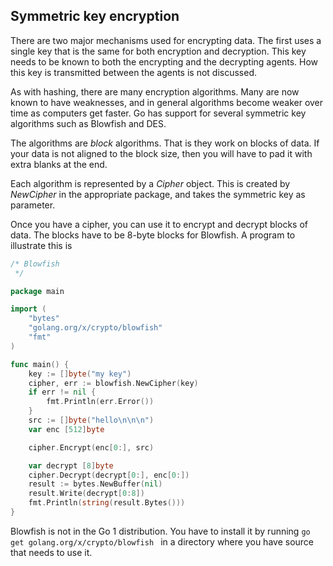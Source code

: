 ## Symmetric key encryption

There are two major mechanisms used for encrypting data. The first uses a single key that is the same for both encryption and decryption. This key needs to be known to both the encrypting and the decrypting agents. How this key is transmitted between the agents is not discussed.

As with hashing, there are many encryption algorithms. Many are now known to have weaknesses, and in general algorithms become weaker over time as computers get faster. Go has support for several symmetric key algorithms such as Blowfish and DES.

The algorithms are *block* algorithms. That is they work on blocks of data. If your data is not aligned to the block size, then you will have to pad it with extra blanks at the end.

Each algorithm is represented by a *Cipher* object. This is created by *NewCipher* in the appropriate package, and takes the symmetric key as parameter.

Once you have a cipher, you can use it to encrypt and decrypt blocks of data. The blocks have to be 8-byte blocks for Blowfish. A program to illustrate this is 

```go
/* Blowfish
 */

package main

import (
	"bytes"
	"golang.org/x/crypto/blowfish"
	"fmt"
)

func main() {
	key := []byte("my key")
	cipher, err := blowfish.NewCipher(key)
	if err != nil {
		fmt.Println(err.Error())
	}
	src := []byte("hello\n\n\n")
	var enc [512]byte

	cipher.Encrypt(enc[0:], src)

	var decrypt [8]byte
	cipher.Decrypt(decrypt[0:], enc[0:])
	result := bytes.NewBuffer(nil)
	result.Write(decrypt[0:8])
	fmt.Println(string(result.Bytes()))
}
```

Blowfish is not in the Go 1 distribution. You have to install it by running `go get golang.org/x/crypto/blowfish ` in a directory where you have source that needs to use it. 